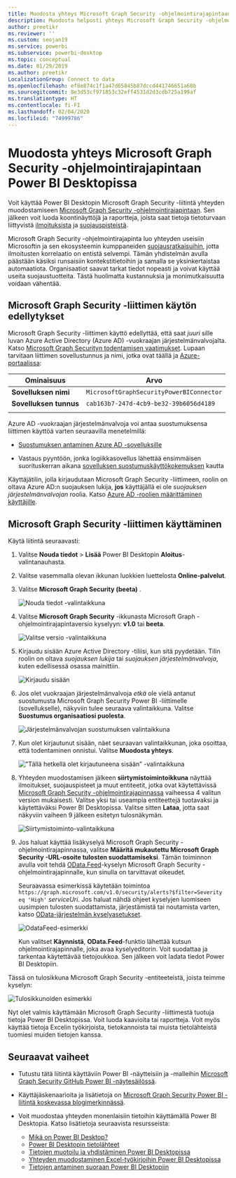 ```yaml
---
title: Muodosta yhteys Microsoft Graph Security -ohjelmointirajapintaan Power BI Desktopissa
description: Muodosta helposti yhteys Microsoft Graph Security -ohjelmointirajapintaan Power BI Desktopissa
author: preetikr
ms.reviewer: ''
ms.custom: seojan19
ms.service: powerbi
ms.subservice: powerbi-desktop
ms.topic: conceptual
ms.date: 01/29/2019
ms.author: preetikr
LocalizationGroup: Connect to data
ms.openlocfilehash: ef8e874c1f1a47d65845b87dccd441746651a68b
ms.sourcegitcommit: 8e3d53cf971853c32eff4531d2d3cdb725a199af
ms.translationtype: HT
ms.contentlocale: fi-FI
ms.lasthandoff: 02/04/2020
ms.locfileid: "74999786"
---
```

# <a name="connect-to-the-microsoft-graph-security-api-in-power-bi-desktop"></a>Muodosta yhteys Microsoft Graph Security -ohjelmointirajapintaan Power BI Desktopissa

Voit käyttää Power BI Desktopin Microsoft Graph Security -liitintä yhteyden muodostamiseen [Microsoft Graph Security -ohjelmointirajapintaan](https://aka.ms/graphsecuritydocs). Sen jälkeen voit luoda koontinäyttöjä ja raportteja, joista saat tietoja tietoturvaan liittyvistä [ilmoituksista](https://docs.microsoft.com/graph/api/resources/alert?view=graph-rest-1.0) ja [suojauspisteistä](https://docs.microsoft.com/graph/api/resources/securescores?view=graph-rest-beta).

Microsoft Graph Security -ohjelmointirajapinta luo yhteyden useisiin Microsoftin ja sen ekosysteemin kumppaneiden [suojausratkaisuihin](https://aka.ms/graphsecurityalerts), jotta ilmoitusten korrelaatio on entistä selvempi. Tämän yhdistelmän avulla päästään käsiksi runsaisiin kontekstitietoihin ja samalla se yksinkertaistaa automaatiota. Organisaatiot saavat tarkat tiedot nopeasti ja voivat käyttää useita suojaustuotteita. Tästä huolimatta kustannuksia ja monimutkaisuutta voidaan vähentää.

## <a name="prerequisites-to-use-the-microsoft-graph-security-connector"></a>Microsoft Graph Security -liittimen käytön edellytykset

Microsoft Graph Security -liittimen käyttö edellyttää, että saat *juuri* sille luvan Azure Active Directory (Azure AD) -vuokraajan järjestelmänvalvojalta. Katso [Microsoft Graph Securityn todentamisen vaatimukset](https://aka.ms/graphsecurityauth).
Lupaan tarvitaan liittimen sovellustunnus ja nimi, jotka ovat täällä ja [Azure-portaalissa](https://portal.azure.com):

| Ominaisuus | Arvo |
|----------|-------|
| **Sovelluksen nimi** | `MicrosoftGraphSecurityPowerBIConnector` |
| **Sovelluksen tunnus** | `cab163b7-247d-4cb9-be32-39b6056d4189` |
|||

Azure AD -vuokraajan järjestelmänvalvoja voi antaa suostumuksensa liittimen käyttöä varten seuraavilla menetelmillä:

* [Suostumuksen antaminen Azure AD -sovelluksille](https://docs.microsoft.com/azure/active-directory/develop/v2-permissions-and-consent)

* Vastaus pyyntöön, jonka logiikkasovellus lähettää ensimmäisen suorituskerran aikana [sovelluksen suostumuskäyttökokemuksen](https://docs.microsoft.com/azure/active-directory/develop/application-consent-experience) kautta
   
Käyttäjätilin, jolla kirjaudutaan Microsoft Graph Security -liittimeen, roolin on oltava Azure AD:n suojauksen lukija, **jos** käyttäjällä ei ole *suojauksen järjestelmänvalvojan* roolia. Katso [Azure AD -roolien määrittäminen käyttäjille](https://docs.microsoft.com/graph/security-authorization#assign-azure-ad-roles-to-users).

## <a name="using-the-microsoft-graph-security-connector"></a>Microsoft Graph Security -liittimen käyttäminen

Käytä liitintä seuraavasti:

1. Valitse **Nouda tiedot** > **Lisää** Power BI Desktopin **Aloitus**-valintanauhasta.
2. Valitse vasemmalla olevan ikkunan luokkien luettelosta **Online-palvelut**.
3. Valitse **Microsoft Graph Security (beeta)** .

    ![Nouda tiedot -valintaikkuna](media/desktop-connect-graph-security/GetData.PNG)
    
4. Valitse **Microsoft Graph Security** -ikkunasta Microsoft Graph -ohjelmointirajapintaversio kyselyyn: **v1.0** tai **beeta**.

    ![Valitse versio -valintaikkuna](media/desktop-connect-graph-security/selectVersion.PNG)
    
5. Kirjaudu sisään Azure Active Directory -tiliisi, kun sitä pyydetään. Tilin roolin on oltava *suojauksen lukija* tai *suojauksen järjestelmänvalvoja*, kuten edellisessä osassa mainittiin.

    ![Kirjaudu sisään](media/desktop-connect-graph-security/SignIn.PNG) 
    
6. Jos olet vuokraajan järjestelmänvalvoja *etkä* ole vielä antanut suostumusta Microsoft Graph Security Power BI -liittimelle (sovellukselle), näkyviin tulee seuraava valintaikkuna. Valitse **Suostumus organisaatiosi puolesta**.

    ![Järjestelmänvalvojan suostumuksen valintaikkuna](media/desktop-connect-graph-security/AdminConsent.PNG)
    
7. Kun olet kirjautunut sisään, näet seuraavan valintaikkunan, joka osoittaa, että todentaminen onnistui. Valitse **Muodosta yhteys**.

    ![”Tällä hetkellä olet kirjautuneena sisään” -valintaikkuna](media/desktop-connect-graph-security/SignedIn.PNG)
    
8. Yhteyden muodostamisen jälkeen **siirtymistoimintoikkuna** näyttää ilmoitukset, suojauspisteet ja muut entiteetit, jotka ovat käytettävissä [Microsoft Graph Security -ohjelmointirajapinnassa](https://aka.ms/graphsecuritydocs) vaiheessa 4 valitun version mukaisesti. Valitse yksi tai useampia entiteettejä tuotavaksi ja käytettäväksi Power BI Desktopissa. Valitse sitten **Lataa**, jotta saat näkyviin vaiheen 9 jälkeen esitetyn tulosnäkymän.

    ![Siirtymistoiminto-valintaikkuna](media/desktop-connect-graph-security/NavTable.PNG)
    
9. Jos haluat käyttää lisäkyselyä Microsoft Graph Security -ohjelmointirajapinnassa, valitse **Määritä mukautettu Microsoft Graph Security -URL-osoite tulosten suodattamiseksi**. Tämän toiminnon avulla voit tehdä [OData.Feed](https://docs.microsoft.com/power-bi/desktop-connect-odata)-kyselyn Microsoft Graph Security -ohjelmointirajapinnalle, kun sinulla on tarvittavat oikeudet.

   Seuraavassa esimerkissä käytetään toimintoa `https://graph.microsoft.com/v1.0/security/alerts?$filter=Severity eq 'High'` *serviceUri*. Jos haluat nähdä ohjeet kyselyjen luomiseen uusimpien tulosten suodattamista, järjestämistä tai noutamista varten, katso [OData-järjestelmän kyselyasetukset](https://docs.microsoft.com/graph/query-parameters).

   ![OdataFeed-esimerkki](media/desktop-connect-graph-security/ODataFeed.PNG)
    
   Kun valitset **Käynnistä**, **OData.Feed**-funktio lähettää kutsun ohjelmointirajapinnalle, joka avaa kyselyeditorin. Voit suodattaa ja tarkentaa käytettävää tietojoukkoa. Sen jälkeen voit ladata tiedot Power BI Desktopiin.

Tässä on tulosikkuna Microsoft Graph Security -entiteeteistä, joista teimme kyselyn:

   ![Tulosikkunoiden esimerkki](media/desktop-connect-graph-security/Result.PNG)
    

Nyt olet valmis käyttämään Microsoft Graph Security -liittimestä tuotuja tietoja Power BI Desktopissa. Voit luoda kaavioita tai raportteja. Voit myös käyttää tietoja Excelin työkirjoista, tietokannoista tai muista tietolähteistä tuomiesi muiden tietojen kanssa.

## <a name="next-steps"></a>Seuraavat vaiheet
* Tutustu tätä liitintä käyttäviin Power BI -näytteisiin ja -malleihin [Microsoft Graph Security GitHub Power BI -näytesäilössä](https://aka.ms/graphsecuritypowerbiconnectorsamples).

* Käyttäjäskenaarioita ja lisätietoja on [Microsoft Graph Security Power BI -liitintä koskevassa blogimerkinnässä](https://aka.ms/graphsecuritypowerbiconnectorblogpost).

* Voit muodostaa yhteyden monenlaisiin tietoihin käyttämällä Power BI Desktopia. Katso lisätietoja seuraavista resursseista:

    * [Mikä on Power BI Desktop?](desktop-what-is-desktop.md)
    * [Power BI Desktopin tietolähteet](desktop-data-sources.md)
    * [Tietojen muotoilu ja yhdistäminen Power BI Desktopissa](desktop-shape-and-combine-data.md)
    * [Yhteyden muodostaminen Excel-työkirjoihin Power BI Desktopissa](desktop-connect-excel.md)
    * [Tietojen antaminen suoraan Power BI Desktopiin](desktop-enter-data-directly-into-desktop.md)
